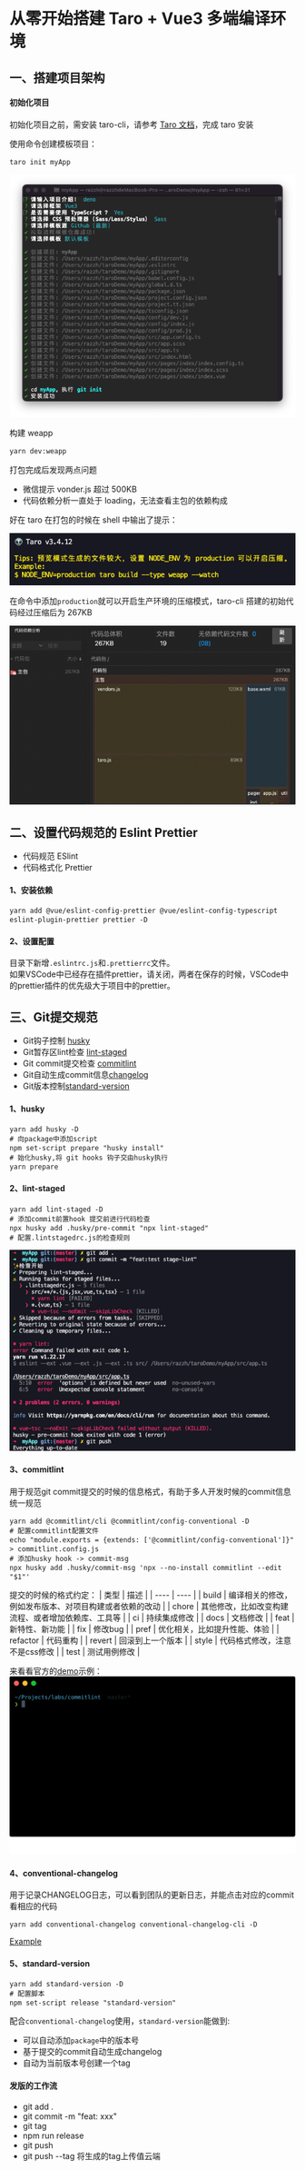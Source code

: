# 从零开始搭建 Taro + Vue3 多端编译环境

## 一、搭建项目架构

#### 初始化项目

初始化项目之前，需安装 taro-cli，请参考 [Taro 文档](https://taro-docs.jd.com/taro/docs/GETTING-STARTED)，完成 taro 安装

使用命令创建模板项目：

```bash
taro init myApp
```

![img](/ScreenShots/init.png)

构建 weapp

```bash
yarn dev:weapp
```

打包完成后发现两点问题

- 微信提示 vonder.js 超过 500KB
- 代码依赖分析一直处于 loading，无法查看主包的依赖构成

好在 taro 在打包的时候在 shell 中输出了提示：

![img](/ScreenShots/tips.png)

在命令中添加`production`就可以开启生产环境的压缩模式，taro-cli 搭建的初始代码经过压缩后为 267KB

![img](/ScreenShots/analyse.png)

## 二、设置代码规范的 Eslint Prettier

- 代码规范 ESlint
- 代码格式化 Prettier    
#### 1、安装依赖

```shell
yarn add @vue/eslint-config-prettier @vue/eslint-config-typescript eslint-plugin-prettier prettier -D
```
#### 2、设置配置  

目录下新增`.eslintrc.js`和`.prettierrc`文件。  
如果VSCode中已经存在插件prettier，请关闭，两者在保存的时候，VSCode中的prettier插件的优先级大于项目中的prettier。

## 三、Git提交规范

- Git钩子控制 [husky](https://typicode.github.io/husky/#/)
- Git暂存区lint检查 [lint-staged](https://github.com/okonet/lint-staged)
- Git commit提交检查 [commitlint](https://github.com/conventional-changelog/commitlint)
- Git自动生成commit信息[changelog](https://github.com/conventional-changelog-archived-repos/conventional-changelog-cli)  
- Git版本控制[standard-version](https://www.npmjs.com/package/standard-version)

#### 1、husky
```shell
yarn add husky -D
# 向package中添加script
npm set-script prepare "husky install" 
# 始化husky,将 git hooks 钩子交由husky执行
yarn prepare 
```
#### 2、lint-staged
```shell
yarn add lint-staged -D
# 添加commit前置hook 提交前进行代码检查
npx husky add .husky/pre-commit "npx lint-staged"
# 配置.lintstagedrc.js的检查规则
```
![img](/ScreenShots/staged-lint.png)
#### 3、commitlint
用于规范git commit提交的时候的信息格式，有助于多人开发时候的commit信息统一规范
```shell
yarn add @commitlint/cli @commitlint/config-conventional -D
# 配置commitlint配置文件
echo "module.exports = {extends: ['@commitlint/config-conventional']}" > commitlint.config.js
# 添加husky hook -> commit-msg
npx husky add .husky/commit-msg 'npx --no-install commitlint --edit "$1"'
```
提交的时候的格式约定：
|  类型   | 描述  |
|  ----  | ----  |
| build  | 	编译相关的修改，例如发布版本、对项目构建或者依赖的改动 |
| chore  | 其他修改，比如改变构建流程、或者增加依赖库、工具等 |
| ci  | 持续集成修改 |
| docs  | 文档修改 |
| feat  | 新特性、新功能 |
| fix  | 修改bug |
| pref  | 优化相关，比如提升性能、体验 |
| refactor  | 代码重构 |
| revert  | 回滚到上一个版本 |
| style  | 代码格式修改，注意不是css修改 |
| test  | 测试用例修改 |

来看看官方的[demo](https://github.com/conventional-changelog/commitlint)示例：
![图片](https://raw.githubusercontent.com/conventional-changelog/commitlint/6181d69c25371fd5830a5a9b7173a200d3c9fed5/docs/assets/commitlint.svg)
#### 4、conventional-changelog
用于记录CHANGELOG日志，可以看到团队的更新日志，并能点击对应的commit看相应的代码
```
yarn add conventional-changelog conventional-changelog-cli -D
```
[Example](https://github.com/karma-runner/karma/blob/master/CHANGELOG.md)
#### 5、standard-version
```
yarn add standard-version -D
# 配置脚本
npm set-script release "standard-version"
```
配合`conventional-changelog`使用，`standard-version`能做到:
- 可以自动添加`package`中的版本号
- 基于提交的commit自动生成changelog
- 自动为当前版本号创建一个tag

#### 发版的工作流
- git add .
- git commit -m "feat: xxx"
- git tag
- npm run release
- git push
- git push --tag 将生成的tag上传值云端 

